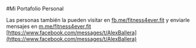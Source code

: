 #Mi Portafolio Personal

 Las personas también la pueden visitar en [fb.me/fitness4ever.fit](fb.me/fitness4ever.fit) y enviarle mensajes en [m.me/fitness4ever.fit](m.me/fitness4ever.fit)
 [https://www.facebook.com/messages/t/AlexBallera](https://www.facebook.com/messages/t/AlexBallera)
